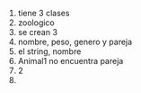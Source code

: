 1) tiene 3 clases
2) zoologico
3) se crean 3
4) nombre, peso, genero y pareja
5)  el string, nombre
6) Animal1 no encuentra pareja
7)  2
8) 